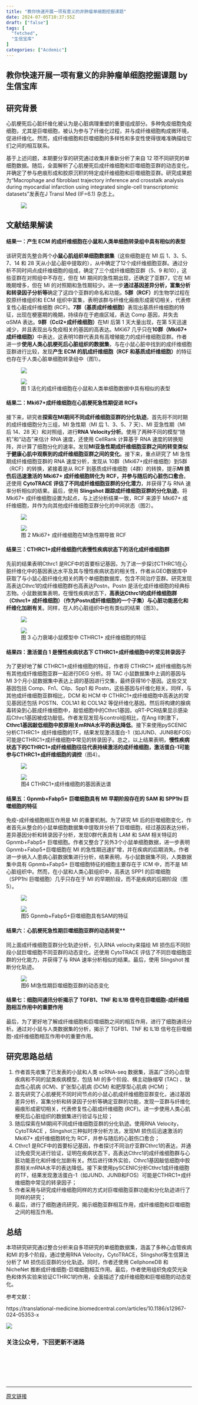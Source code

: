 ```yaml
---
title: "教你快速开展一项有意义的非肿瘤单细胞挖掘课题"
date: 2024-07-05T10:37:55Z
draft: ["false"]
tags: [
  "fetched",
  "生信宝库"
]
categories: ["Acdemic"]
---
```

教你快速开展一项有意义的非肿瘤单细胞挖掘课题 by 生信宝库
------
<div><section data-tool="mdnice编辑器" data-website="https://www.mdnice.com"><h2 data-tool="mdnice编辑器"><span></span><span>研究背景</span><span></span></h2><p data-tool="mdnice编辑器">心肌梗死后心脏纤维化被认为是心脏病理重塑的重要组成部分。多种免疫细胞免疫细胞，尤其是巨噬细胞，被认为参与了纤维化过程，并与成纤维细胞构成微环境，促进纤维化。然而，成纤维细胞和巨噬细胞的多样性和多变性使得很难准确描绘它们之间的相互联系。</p><p data-tool="mdnice编辑器">基于上述问题，本期要分享的研究通过收集并重新分析了来自 12 项不同研究的单细胞数据。随后，全面解析了心肌梗死后成纤维细胞和巨噬细胞亚群的动态变化，并确定了参与疤痕形成和胶原沉积的特定成纤维细胞和巨噬细胞亚群。研究成果题为“Macrophage and fibroblast trajectory inference and crosstalk analysis during myocardial infarction using integrated single-cell transcriptomic datasets”发表在J Transl Med (IF=6.1) 杂志上。</p><figure data-tool="mdnice编辑器"><img data-imgfileid="100007894" data-ratio="0.42592592592592593" data-src="https://mmbiz.qpic.cn/mmbiz_png/GL6g5Y3aR7c1YR2ZKAjtzrmcxdn4icicacibEcsdMwPRRB6ib1s9VZU6RSxSfYFvffCOAw60YG5qqg7OeManq2YOibg/640?wx_fmt=png&amp;from=appmsg" data-type="png" data-w="1080" src="https://mmbiz.qpic.cn/mmbiz_png/GL6g5Y3aR7c1YR2ZKAjtzrmcxdn4icicacibEcsdMwPRRB6ib1s9VZU6RSxSfYFvffCOAw60YG5qqg7OeManq2YOibg/640?wx_fmt=png&amp;from=appmsg"></figure><h2 data-tool="mdnice编辑器"><span></span><span>文献结果解读</span><span></span></h2><h4 data-tool="mdnice编辑器"><span></span><span>结果一：产生 ECM 的成纤维细胞在小鼠和人类单细胞转录组中具有相似的表型</span><span></span></h4><p data-tool="mdnice编辑器">该研究首先整合两个<strong>小鼠心肌组织单细胞数据集</strong>（这些细胞是在 MI 后 1、3、5、7、14 和 28 天从小鼠心脏中提取的），从中确定了12个成纤维细胞亚群。通过分析不同时间点成纤维细胞的组成，确定了三个成纤维细胞亚群（5、9 和10），这些亚群在对照组中不存在，但在 MI 期间的急性期出现，还确定了亚群7，它在 MI 晚期增多，但在 MI 的对照期和急性期较少。进一步<strong>通过基因差异分析，富集分析和转录因子分析等</strong>确定了这四个亚群的命名和功能。<strong>5群（RCF）</strong>的生物学过程在胶原纤维组织和 ECM 组织中富集，表明该群与纤维化瘢痕形成密切相关，代表修复性心脏成纤维细胞 (RCF)。<strong>7群（基质成纤维细胞）</strong>表现出基质纤维细胞的特征，出现在梗塞期的晚期，持续存在于疤痕区域，表达 Comp 基因，并失去 αSMA 表达。<strong>9群（Ccl2+成纤维细胞）</strong>在MI 后第 1 天大量出现，在第 5天迅速减少，并且表现出与免疫相关的基因的高表达。MKi67 几乎只在<strong>10群（Mki67+ 成纤维细胞）</strong>中表达，这表明10群代表具有高增殖能力的成纤维细胞亚群。作者进一步<strong>使用人类心肌梗死后心脏组织的数据集</strong>，与在小鼠心脏中找到的成纤维细胞亚群进行比较，发现<strong>产生 ECM 的肌成纤维细胞（RCF 和基质成纤维细胞）</strong>的特征也存在于人类心脏单细胞转录组中（图1）。</p><figure data-tool="mdnice编辑器"><img data-imgfileid="100007895" data-ratio="0.6453703703703704" data-src="https://mmbiz.qpic.cn/mmbiz_png/GL6g5Y3aR7c1YR2ZKAjtzrmcxdn4icicacFakC2xll6KUH51Aib0EPUp5OGic27T8gg9EjO76Y9sjAl7FFtfDwWeug/640?wx_fmt=png&amp;from=appmsg" data-type="png" data-w="1080" src="https://mmbiz.qpic.cn/mmbiz_png/GL6g5Y3aR7c1YR2ZKAjtzrmcxdn4icicacFakC2xll6KUH51Aib0EPUp5OGic27T8gg9EjO76Y9sjAl7FFtfDwWeug/640?wx_fmt=png&amp;from=appmsg"></figure><figure data-tool="mdnice编辑器"><img data-imgfileid="100007897" data-ratio="0.7620370370370371" data-src="https://mmbiz.qpic.cn/mmbiz_png/GL6g5Y3aR7c1YR2ZKAjtzrmcxdn4icicacKnILPibwXu52S1GIr5VuuGS5NJibz6lyzJqbhnoOj5iafdY3y6yynWwwA/640?wx_fmt=png&amp;from=appmsg" data-type="png" data-w="1080" src="https://mmbiz.qpic.cn/mmbiz_png/GL6g5Y3aR7c1YR2ZKAjtzrmcxdn4icicacKnILPibwXu52S1GIr5VuuGS5NJibz6lyzJqbhnoOj5iafdY3y6yynWwwA/640?wx_fmt=png&amp;from=appmsg"><figcaption>图 1 活化的成纤维细胞在小鼠和人类单细胞数据中具有相似的表型</figcaption></figure><h4 data-tool="mdnice编辑器"><span></span><span>结果二：Mki67+成纤维细胞在心肌梗死急性期促进 RCFs</span><span></span></h4><p data-tool="mdnice编辑器">接下来，研究者<strong>探索在MI期间不同成纤维细胞亚群的分化轨迹</strong>。首先将不同时期的成纤维细胞分为三组，MI 急性期（MI 后 1、3、5、7 天）、MI 亚急性期（MI 后 14、28 天）和对照组，进行<strong>RNA Velocity分析</strong>。使用了两种不同的模型“随机”和“动态”来估计 RNA 速度，还使用 CellRank 计算基于 RNA 速度的转换矩阵，并计算了细胞分化的速率。发现<strong>MI亚急性期成纤维细胞亚群之间的转变类似于健康心肌中观察到的成纤维细胞亚群之间的变化</strong>。接下来，重点研究了 MI 急性期成纤维细胞亚群的 RNA 速度分析，发现从 10群（Mki67+成纤维细胞）到5群（RCF）的转换，紧接着是从 RCF 到基质成纤维细胞（4群）的转换，提示<strong>MI 损伤后迅速激活的 Mki67+ 成纤维细胞转化为 RCF，并参与随后的心脏伤口愈合</strong>。还使用 <strong>CytoTRACE 评估了不同成纤维细胞亚群的分化潜力</strong>，并获得了与 RNA 速率分析相似的结果。最后，使用 <strong>Slingshot 跟踪成纤维细胞亚群的分化轨迹</strong>。将 Mki67+ 成纤维细胞设置为起点，与上述分析结果一致，RCF 来源于 Mki67+ 成纤维细胞，并作为向其他成纤维细胞亚群分化的中间状态（图2）。</p><figure data-tool="mdnice编辑器"><img data-imgfileid="100007893" data-ratio="0.7916666666666666" data-src="https://mmbiz.qpic.cn/mmbiz_jpg/GL6g5Y3aR7c1YR2ZKAjtzrmcxdn4icicac7U3MZlV5ibTqOs3dkiaZ1IDuR71pHV2JI4zicRtAhEYDADqPKlxIfnuYw/640?wx_fmt=jpeg&amp;from=appmsg" data-type="jpeg" data-w="1080" src="https://mmbiz.qpic.cn/mmbiz_jpg/GL6g5Y3aR7c1YR2ZKAjtzrmcxdn4icicac7U3MZlV5ibTqOs3dkiaZ1IDuR71pHV2JI4zicRtAhEYDADqPKlxIfnuYw/640?wx_fmt=jpeg&amp;from=appmsg"></figure><figure data-tool="mdnice编辑器"><img data-imgfileid="100007896" data-ratio="0.40925925925925927" data-src="https://mmbiz.qpic.cn/mmbiz_png/GL6g5Y3aR7c1YR2ZKAjtzrmcxdn4icicacwIvJZJ3icELwyywFDiaYW6dwOCbFub9QT467NfWWdlsIo8ftmibpSJZPg/640?wx_fmt=png&amp;from=appmsg" data-type="png" data-w="1080" src="https://mmbiz.qpic.cn/mmbiz_png/GL6g5Y3aR7c1YR2ZKAjtzrmcxdn4icicacwIvJZJ3icELwyywFDiaYW6dwOCbFub9QT467NfWWdlsIo8ftmibpSJZPg/640?wx_fmt=png&amp;from=appmsg"><figcaption>图 2 Mki67+ 成纤维细胞在MI急性期导致 RCF</figcaption></figure><h4 data-tool="mdnice编辑器"><span></span><span>结果三：CTHRC1+成纤维细胞代表慢性疾病状态下的活化成纤维细胞群</span><span></span></h4><p data-tool="mdnice编辑器">先前的结果表明Cthrc1 是RCF中的首要标记基因，为了进一步探讨CTHRC1在心脏纤维化中的基因表达水平及其与慢性疾病状态的相关性，作者从GEO数据库中获取了与小鼠心脏纤维化相关的两个单细胞数据库，包含不同治疗亚群。研究发现高表达Cthrc1的成纤维细胞群也高表达Postn，Postn 是活化成纤维细胞的经典标志物。小鼠数据集表明，在慢性疾病状态下，<strong>高表达Cthrc1的成纤维细胞群（Cthrc1+ 成纤维细胞）（作为Postn成纤维细胞的一个子集）与心脏功能恶化和纤维化加剧有关</strong>。同样，在人的心脏组织中也有类似的结果（图3）。</p><figure data-tool="mdnice编辑器"><img data-imgfileid="100007898" data-ratio="0.799074074074074" data-src="https://mmbiz.qpic.cn/mmbiz_png/GL6g5Y3aR7c1YR2ZKAjtzrmcxdn4icicacQPltDMibs5ywErIia1HJdQcferVkdj1Uoyd8EgQvWPcFuXkjOY7yN4iaw/640?wx_fmt=png&amp;from=appmsg" data-type="png" data-w="1080" src="https://mmbiz.qpic.cn/mmbiz_png/GL6g5Y3aR7c1YR2ZKAjtzrmcxdn4icicacQPltDMibs5ywErIia1HJdQcferVkdj1Uoyd8EgQvWPcFuXkjOY7yN4iaw/640?wx_fmt=png&amp;from=appmsg"></figure><figure data-tool="mdnice编辑器"><img data-imgfileid="100007899" data-ratio="0.6407407407407407" data-src="https://mmbiz.qpic.cn/mmbiz_png/GL6g5Y3aR7c1YR2ZKAjtzrmcxdn4icicacufVA0G1RC9QJ4Vy5dFFwhKbdOQLG20Tu6jooUZHI7nqKDCaXiaA8DiaA/640?wx_fmt=png&amp;from=appmsg" data-type="png" data-w="1080" src="https://mmbiz.qpic.cn/mmbiz_png/GL6g5Y3aR7c1YR2ZKAjtzrmcxdn4icicacufVA0G1RC9QJ4Vy5dFFwhKbdOQLG20Tu6jooUZHI7nqKDCaXiaA8DiaA/640?wx_fmt=png&amp;from=appmsg"><figcaption>图 3 心力衰竭小鼠模型中 CTHRC1+ 成纤维细胞的特征</figcaption></figure><h4 data-tool="mdnice编辑器"><span></span><span>结果四：激活蛋白 1 是慢性疾病状态下 CTHRC1+成纤维细胞中的常见转录因子</span><span></span></h4><p data-tool="mdnice编辑器">为了更好地了解 CTHRC1+成纤维细胞的特征，作者将 CTHRC1+ 成纤维细胞与所有其他成纤维细胞亚群一起进行DEG 分析。将 TAC 小鼠数据集中上调的基因与 MI 3个月小鼠数据集中表达上调的基因进行交集，最终获得16个基因。这些交叉基因包括 Comp、Fn1、Cilp、Spp1 和 Postn，这些基因与纤维化相关。同样，与其他成纤维细胞亚群相比，DCM 和 HCM 中 CTHRC1+成纤维细胞中高表达的常见基因还包括 POSTN、COL1A1 和 COL1A2 等促纤维化基因。然后将构建的腺病毒转染到心脏成纤维细胞中，敲低细胞中的Cthrc1基因，qRT-PCR结果显示感染后Cthrc1基因被成功敲低。作者发现发现与control组相比，在Ang II刺激下，<strong>Cthrc1基因敲低细胞中胶原相关mRNA水平的表达降低</strong>。接下来使用pySCENIC分析CTHRC1+ 成纤维细胞的TF，结果发现激活蛋白-1（如JUND、JUNB和FOS）可能是CTHRC1+成纤维细胞中常见的转录因子。总之，以上结果表明，<strong>慢性疾病状态下的CTHRC1+成纤维细胞往往代表持续激活的成纤维细胞，激活蛋白-1可能参与CTHRC1+成纤维细胞的调控</strong>（图4）。</p><figure data-tool="mdnice编辑器"><img data-imgfileid="100007900" data-ratio="0.6611111111111111" data-src="https://mmbiz.qpic.cn/mmbiz_png/GL6g5Y3aR7c1YR2ZKAjtzrmcxdn4icicacMj3rSVe4M5d5jrFUohE5r9qO3M40uHFaRAU6jB3icDw3h8xypnTxedw/640?wx_fmt=png&amp;from=appmsg" data-type="png" data-w="1080" src="https://mmbiz.qpic.cn/mmbiz_png/GL6g5Y3aR7c1YR2ZKAjtzrmcxdn4icicacMj3rSVe4M5d5jrFUohE5r9qO3M40uHFaRAU6jB3icDw3h8xypnTxedw/640?wx_fmt=png&amp;from=appmsg"></figure><figure data-tool="mdnice编辑器"><img data-imgfileid="100007902" data-ratio="0.6972222222222222" data-src="https://mmbiz.qpic.cn/mmbiz_png/GL6g5Y3aR7c1YR2ZKAjtzrmcxdn4icicacckVV1m3Ck4Qr9oDcYxBYuD9hh54G1t4AUpI9BD5Z7lhKibPn0LmJDOQ/640?wx_fmt=png&amp;from=appmsg" data-type="png" data-w="1080" src="https://mmbiz.qpic.cn/mmbiz_png/GL6g5Y3aR7c1YR2ZKAjtzrmcxdn4icicacckVV1m3Ck4Qr9oDcYxBYuD9hh54G1t4AUpI9BD5Z7lhKibPn0LmJDOQ/640?wx_fmt=png&amp;from=appmsg"><figcaption>图4 CTHRC1+成纤维细胞的基因表达谱</figcaption></figure><h4 data-tool="mdnice编辑器"><span></span><span>结果五：Gpnmb+Fabp5+ 巨噬细胞具有 MI 早期阶段存在的 SAM 和 SPP1hi 巨噬细胞的特征</span><span></span></h4><p data-tool="mdnice编辑器">免疫-成纤维细胞相互作用是 MI 的重要机制。为了研究 MI 后的巨噬细胞变化，作者首先从整合的小鼠单细胞数据集中提取并分析了巨噬细胞，经过基因表达分析，差异基因分析和转录因子分析，发现0群代表具有 LAM 和 SAM 相关特征的 Gpnmb+Fabp5+ 巨噬细胞。作者又整合了另外3个小鼠单细胞数据，进一步表明Gpnmb+Fabp5+巨噬细胞在 MI 的急性期迅速扩增，并在疾病的后期消失。作者进一步纳入人患病心脏数据集进行分析，结果表明，与小鼠数据集不同，人类数据集中具有 Gpnmb+Fabp5+ 巨噬细胞特征的细胞主要存在于 ICM 中，而不是 MI 心脏组织中。然而，在小鼠和人类心脏组织中，高表达 SPP1 的巨噬细胞（SPP1hi 巨噬细胞）几乎只存在于 MI 的早期阶段，而不是疾病的后期阶段（图5）。</p><figure data-tool="mdnice编辑器"><img data-imgfileid="100007901" data-ratio="0.6481481481481481" data-src="https://mmbiz.qpic.cn/mmbiz_png/GL6g5Y3aR7c1YR2ZKAjtzrmcxdn4icicacNiaz1KsicYebVWSJATOrz1cgdIvmv8P8bKHvvBGZIVDibicicibUSiciaicdbbQ/640?wx_fmt=png&amp;from=appmsg" data-type="png" data-w="1080" src="https://mmbiz.qpic.cn/mmbiz_png/GL6g5Y3aR7c1YR2ZKAjtzrmcxdn4icicacNiaz1KsicYebVWSJATOrz1cgdIvmv8P8bKHvvBGZIVDibicicibUSiciaicdbbQ/640?wx_fmt=png&amp;from=appmsg"></figure><figure data-tool="mdnice编辑器"><img data-imgfileid="100007907" data-ratio="0.5398148148148149" data-src="https://mmbiz.qpic.cn/mmbiz_png/GL6g5Y3aR7c1YR2ZKAjtzrmcxdn4icicac8DqmD6rpPVRBGtLjFuz8zdLv0BcaWOolWSNIibXCRf1WXoZQ8xThPDQ/640?wx_fmt=png&amp;from=appmsg" data-type="png" data-w="1080" src="https://mmbiz.qpic.cn/mmbiz_png/GL6g5Y3aR7c1YR2ZKAjtzrmcxdn4icicac8DqmD6rpPVRBGtLjFuz8zdLv0BcaWOolWSNIibXCRf1WXoZQ8xThPDQ/640?wx_fmt=png&amp;from=appmsg"><figcaption>图5 Gpnmb+Fabp5+巨噬细胞具有SAM的特征</figcaption></figure><h4 data-tool="mdnice编辑器"><span></span><span>结果六：心肌梗死急性期巨噬细胞亚群的动态转变**</span><span></span></h4><p data-tool="mdnice编辑器">同上面成纤维细胞亚群分化轨迹分析，引入RNA velocity来描绘 MI 损伤后不同阶段小鼠巨噬细胞不同亚群的动态变化。还使用 CytoTRACE 评估了不同巨噬细胞亚群的分化能力，并获得了与 RNA 速率分析相似的结果。最后，使用 Slingshot 推断分化轨迹。</p><figure data-tool="mdnice编辑器"><img data-imgfileid="100007906" data-ratio="0.44983818770226536" data-src="https://mmbiz.qpic.cn/mmbiz_png/GL6g5Y3aR7c1YR2ZKAjtzrmcxdn4icicacIdYREy7HtmCzUQGicTLb09PjgvibvosJU7Yce5Txh4CdByIPAg4ZlIIg/640?wx_fmt=png&amp;from=appmsg" data-type="png" data-w="927" src="https://mmbiz.qpic.cn/mmbiz_png/GL6g5Y3aR7c1YR2ZKAjtzrmcxdn4icicacIdYREy7HtmCzUQGicTLb09PjgvibvosJU7Yce5Txh4CdByIPAg4ZlIIg/640?wx_fmt=png&amp;from=appmsg"><figcaption>图6 MI急性期巨噬细胞亚群的动态变化</figcaption></figure><h4 data-tool="mdnice编辑器"><span></span><span>结果七：细胞间通讯分析揭示了 TGFB1、TNF 和 IL1B 信号在巨噬细胞-成纤维细胞相互作用中的重要作用</span><span></span></h4><p data-tool="mdnice编辑器">最后，为了更好地了解成纤维细胞和巨噬细胞之间的相互作用，进行了细胞通讯分析。通过对小鼠与人类数据集的分析，揭示了 TGFB1、TNF 和 IL1B 信号在巨噬细胞-成纤维细胞相互作用中的重要作用。</p><h2 data-tool="mdnice编辑器"><span></span><span>研究思路总结</span><span></span></h2><ol data-tool="mdnice编辑器"><li><section>作者首先收集了已发表的小鼠和人类 scRNA-seq 数据集，涵盖广泛的心血管疾病和不同的鼠类疾病模型，包括 MI 的多个阶段、横主动脉缩窄 (TAC) 、缺血性心肌病 (ICM)、扩张型心肌病 (DCM) 和肥厚型心肌病 (HCM)；</section></li><li><section>首先研究了心肌梗死不同时间节点的小鼠心肌成纤维细胞亚群变化，通过基因差异分析，富集分析和转录因子分析等确定亚群的功能，发现一亚群与纤维化瘢痕形成密切相关，代表修复性心脏成纤维细胞 (RCF)。进一步使用人类心肌梗死后心脏组织的数据集进行验证与比较；</section></li><li><section>随后探索在MI期间不同成纤维细胞亚群的分化轨迹。使用RNA Velocity，CytoTRACE ，Slingshot三种拟时序分析方法，发现MI 损伤后迅速激活的 Mki67+ 成纤维细胞转化为 RCF，并参与随后的心脏伤口愈合；</section></li><li><section>Cthrc1 是RCF中的首要标记基因，作者探讨不同治疗亚群Cthrc1的表达，并通过免疫荧光进行验证，证明在疾病状态下，高表达Cthrc1的成纤维细胞群与心脏功能恶化和纤维化加剧有关。然后进行体外实验，Cthrc1基因敲低细胞中胶原相关mRNA水平的表达降低。接下来使用pySCENIC分析Cthrc1成纤维细胞的TF，结果发现激活蛋白-1（如JUND、JUNB和FOS）可能是CTHRC1+成纤维细胞中常见的转录因子；</section></li><li><section>作者采用与研究成纤维细胞同样的方式对巨噬细胞亚群功能和分化轨迹进行了同样的研究；</section></li><li><section>最后，进行了细胞通讯研究，揭示细胞亚群相互作用，成纤维细胞和巨噬细胞之间的相互作用。</section></li></ol><h2 data-tool="mdnice编辑器"><span></span><span>总结</span><span></span></h2><p data-tool="mdnice编辑器">本项研究研究通过整合分析来自多项研究的单细胞数据集，涵盖了多种心血管疾病和MI 的多个阶段，通过使用RNA Velocity，CytoTRACE，Slingshot等生信算法分析了 MI 损伤后亚群的分化轨迹。同时，作者还使用 CellphoneDB 和 NicheNet 推断成纤维细胞-巨噬细胞相互作用。最后，作者使用组织免疫荧光染色和体外实验来验证CTHRC1的作用，全面描述了成纤维细胞和巨噬细胞的动态变化。</p><p data-tool="mdnice编辑器">参考文献：</p><p data-tool="mdnice编辑器">https://translational-medicine.biomedcentral.com/articles/10.1186/s12967-024-05353-x</p></section><p><img data-imgfileid="100007913" data-ratio="1" data-s="300,640" data-src="https://mmbiz.qpic.cn/mmbiz_jpg/GL6g5Y3aR7eUr3zZytdDPl7kPJBscWxTDlwbSxRjmMoYpSCSmlGicFibnLH3pvictSibFwekOaooibv9Ria0zSCrC2icg/640?wx_fmt=jpeg" data-type="jpeg" data-w="344" src="https://mmbiz.qpic.cn/mmbiz_jpg/GL6g5Y3aR7eUr3zZytdDPl7kPJBscWxTDlwbSxRjmMoYpSCSmlGicFibnLH3pvictSibFwekOaooibv9Ria0zSCrC2icg/640?wx_fmt=jpeg"></p><h3 data-tool="mdnice编辑器"><span>关注公众号，下回更新不迷路</span></h3><section><br></section><section><mp-common-profile data-pluginname="mpprofile" data-weui-theme="light" data-id="MzI4MjY5ODI1Nw==" data-headimg="http://mmbiz.qpic.cn/mmbiz_png/GL6g5Y3aR7f0yanILMQZCnw1duTMROQRvgDqVjlYcrljTRy1E4ZLppLG6zicdd3h0IwjLpxnum1V5KsowibJM1sw/0?wx_fmt=png" data-nickname="生信宝库" data-alias="sxbk2020" data-signature="本公众号只用于生信知识的收集与传播，以及生信人之间互相交流和学习，不会涉及任何商业利益。本公众号各小编平时忙于科研，更新文章较其它同类型公众号较慢，但保持宁缺毋滥的本心，只更新对大家有用的推文。" data-from="2" data-is_biz_ban="0"></mp-common-profile></section><p><br></p><p><br></p><p><mp-style-type data-value="3"></mp-style-type></p></div>  
<hr>
<a href="https://mp.weixin.qq.com/s/7Svp-2iuzQyqONpEp4bqOg",target="_blank" rel="noopener noreferrer">原文链接</a>
